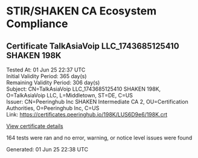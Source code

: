 # STIR/SHAKEN CA Ecosystem Compliance

## Certificate TalkAsiaVoip LLC_1743685125410 SHAKEN 198K

Tested At: 01 Jun 25 22:37 UTC\
Initial Validity Period: 365 day(s)\
Remaining Validity Period: 306 day(s)\
Subject: CN=TalkAsiaVoip LLC_1743685125410 SHAKEN 198K, O=TalkAsiaVoip LLC, L=Middletown, ST=DE, C=US\
Issuer: CN=Peeringhub Inc SHAKEN Intermediate CA 2, OU=Certification Authorities, O=Peeringhub Inc, C=US\
Link: https://certificates.peeringhub.io/198K/LUS6D9e6/198K.crt

[View certificate details](https://x509.io/?cert=MIIDOTCCAt6gAwIBAgIRAJ%2FDOT4YTNKpKzzZUoDWwtgwCgYIKoZIzj0EAwIwfDELMAkGA1UEBhMCVVMxFzAVBgNVBAoMDlBlZXJpbmdodWIgSW5jMSIwIAYDVQQLDBlDZXJ0aWZpY2F0aW9uIEF1dGhvcml0aWVzMTAwLgYDVQQDDCdQZWVyaW5naHViIEluYyBTSEFLRU4gSW50ZXJtZWRpYXRlIENBIDIwHhcNMjUwNDAzMTI1ODQ1WhcNMjYwNDAzMTI1ODQ1WjB%2FMQswCQYDVQQGEwJVUzELMAkGA1UECAwCREUxEzARBgNVBAcMCk1pZGRsZXRvd24xGTAXBgNVBAoMEFRhbGtBc2lhVm9pcCBMTEMxMzAxBgNVBAMMKlRhbGtBc2lhVm9pcCBMTENfMTc0MzY4NTEyNTQxMCBTSEFLRU4gMTk4SzBZMBMGByqGSM49AgEGCCqGSM49AwEHA0IABGJtwID2yXy%2FbvPlrAmjj4cPY7xyVJyfiKrGNCereZsV%2FJ9gqdvYaRAvxl5oaadA%2BfGL9LbfxkaW%2Fq6vmfqRfoOjggE8MIIBODAOBgNVHQ8BAf8EBAMCB4AwDAYDVR0TAQH%2FBAIwADAdBgNVHQ4EFgQUTrfbPUGyr3htKkWRlAAUnVjKWAgwHwYDVR0jBBgwFoAUrqFzUYgpVxHKDKn0sQpuTrhLTQcwFwYDVR0gBBAwDjAMBgpghkgBhv8JAQEEMBYGCCsGAQUFBwEaBAowCKAGFgQxOThLMIGmBgNVHR8EgZ4wgZswgZigOqA4hjZodHRwczovL2F1dGhlbnRpY2F0ZS1hcGkuaWNvbmVjdGl2LmNvbS9kb3dubG9hZC92MS9jcmyiWqRYMFYxFDASBgNVBAcMC0JyaWRnZXdhdGVyMQswCQYDVQQIDAJOSjETMBEGA1UEAwwKU1RJLVBBIENSTDELMAkGA1UEBhMCVVMxDzANBgNVBAoMBlNUSS1QQTAKBggqhkjOPQQDAgNJADBGAiEAs05%2B%2BGSP%2Bke1ykuHMHKvFMIY80OfePMK8ptfBVGHggQCIQCOY%2F%2BN9AYXKork3SwNAMKkV5joDa5Fd5CTygKoNwF9zg%3D%3D)

164 tests were ran and no error, warning, or notice level issues were found


Generated: 01 Jun 25 22:38 UTC